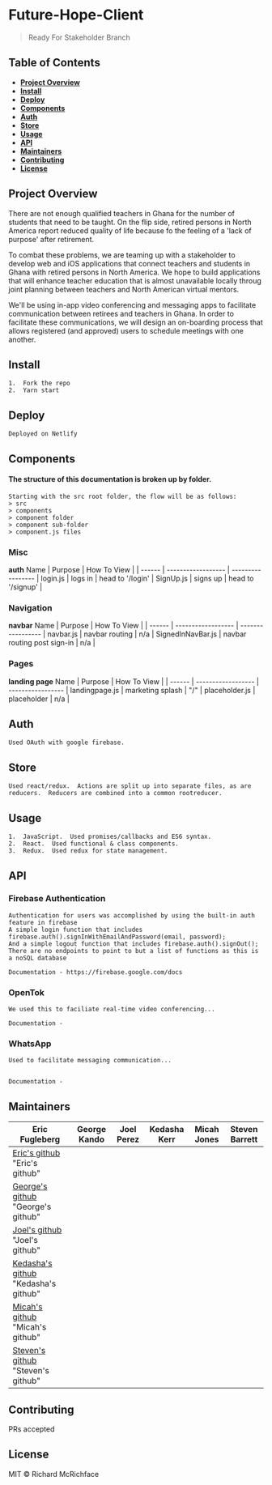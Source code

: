 # Future-Hope-Client


> Ready For Stakeholder Branch

## Table of Contents

- **[Project Overview](#project-overview)**<br>
- **[Install](#install)**<br>
- **[Deploy](#deploy)**<br>
- **[Components](#components)**<br>
- **[Auth](#auth)**<br>
- **[Store](#store)**<br>
- **[Usage](#usage)**<br>
- **[API](#api)**<br>
- **[Maintainers](#maintainers)**<br>
- **[Contributing](#contributing)**<br>
- **[License](#license)**<br>

## Project Overview

There are not enough qualified teachers in Ghana for the number of students that need to be taught.  On the flip side, retired persons
in North America report reduced quality of life because fo the feeling of a 'lack of purpose' after retirement.  

To combat these problems, we are teaming up with a stakeholder to develop web and iOS applications that connect teachers and students
in Ghana with retired persons in North America.  We hope to build applications that will enhance teacher education that is almost
unavailable locally throug joint planning between teachers and North American virtual mentors.  

We'll be using in-app video conferencing and messaging apps to facilitate communication between retirees and teachers in Ghana.  In order
to facilitate these communications, we will design an on-boarding process that allows registered (and approved) users to schedule meetings
with one another.

## Install

```
1.  Fork the repo
2.  Yarn start
```
## Deploy

```
Deployed on Netlify
```



## Components

#### The structure of this documentation is broken up by folder.

```
Starting with the src root folder, the flow will be as follows:
> src
> components
> component folder
> component sub-folder
> component.js files
```

### Misc


**auth**
Name    |   Purpose |   How To View     |
| ------ | ------------------ | ----------------- |
login.js    |   logs in     |   head to '/login'    |
SignUp.js    |   signs up     |   head to '/signup'    |



### Navigation

**navbar**
Name    |   Purpose |   How To View     |
| ------ | ------------------ | ----------------- |
navbar.js    |   navbar routing     |   n/a    |
SignedInNavBar.js    |   navbar routing post sign-in    |   n/a    |



### Pages

**landing page**
Name    |   Purpose |   How To View     |
| ------ | ------------------ | ----------------- |
landingpage.js    |   marketing splash     |   "/"    |
placeholder.js    |   placeholder    |   n/a    |




## Auth

```
Used OAuth with google firebase.
```


## Store

```
Used react/redux.  Actions are split up into separate files, as are reducers.  Reducers are combined into a common rootreducer.
```


## Usage

```
1.  JavaScript.  Used promises/callbacks and ES6 syntax.
2.  React.  Used functional & class components.
3.  Redux.  Used redux for state management.
```
## API

### Firebase Authentication
```
Authentication for users was accomplished by using the built-in auth feature in firebase
A simple login function that includes firebase.auth().signInWithEmailAndPassword(email, password);
And a simple logout function that includes firebase.auth().signOut();
There are no endpoints to point to but a list of functions as this is a noSQL database 

Documentation - https://firebase.google.com/docs
```

### OpenTok
```
We used this to faciliate real-time video conferencing...

Documentation - 
```

### WhatsApp
```
Used to facilitate messaging communication...


Documentation - 
```

## Maintainers

Eric Fugleberg  |   George Kando    |   Joel Perez  |   Kedasha Kerr    |   Micah Jones |   Steven Barrett  |
| ------ | ------------------ | --------------- |   -----------------   |   ----------  |   --------------  |
[Eric's github](https://github.com/efugleberg) "Eric's github"         |   
[George's github](https://github.com/gkando)  "George's github"        |   
[Joel's github](https://github.com/Full-lifey) "Joel's github"          |   
[Kedasha's github](https://github.com/Ladykerr) "Kedasha's github"       |   
[Micah's github](https://github.com/micahjones13) "Micah's github"      |   
[Steven's github](https://github.com/steven-barrett) "Steven's github"   |


## Contributing

PRs accepted

## License

MIT © Richard McRichface
